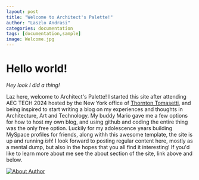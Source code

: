 ```yaml
---
layout: post
title: "Welcome to Architect's Palette!"
author: "Laszlo Andrasi"
categories: documentation
tags: [documentation,sample]
image: Welcome.jpg
---
```


# Hello world!
*Hey look I did a thing!*

Laz here, welcome to Architect's Palette! I started this site after attending AEC TECH 2024 hosted by the New York office of [Thornton Tomasetti](https://www.thorntontomasetti.com/), and being inspired to start writing a blog on my experiences and thoughts in Architecture, Art and Technology. My buddy Mario gave me a few options for how to host my own blog, and using github and coding the entire thing was the only free option. Luckily for my adolescence years building MySpace profiles for friends, along withh this awesome template, the site is up and running *ish*! I look forward to posting regular content here, mostly as a mental dump, but also in the hopes that you all find it interesting! If you'd like to learn more about me see the about section of the site, link above and below.

[![About Author](https://laz-ap.github.io/thoughts/assets/img/About_Author_WC.jpg)](https://laz-ap.github.io/thoughts/about)

